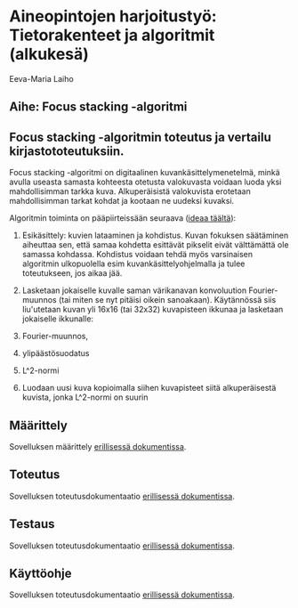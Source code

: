 # Aineopintojen harjoitustyö: Tietorakenteet ja algoritmit (alkukesä)
Eeva-Maria Laiho

## Aihe: Focus stacking -algoritmi
Focus stacking -algoritmin toteutus ja vertailu kirjastototeutuksiin.
---
Focus stacking -algoritmi on digitaalinen kuvankäsittelymenetelmä, minkä avulla useasta samasta kohteesta otetusta valokuvasta voidaan luoda yksi mahdollisimman tarkka kuva. Alkuperäisistä valokuvista erotetaan mahdollisimman tarkat kohdat ja kootaan ne uudeksi kuvaksi.

Algoritmin toiminta on pääpiirteissään seuraava ([ideaa täältä](https://helda.helsinki.fi/bitstream/handle/10138/154047/GraduSini.pdf?sequence=3)):

1. Esikäsittely: kuvien lataaminen ja kohdistus. Kuvan fokuksen säätäminen aiheuttaa sen, että samaa kohdetta esittävät pikselit eivät välttämättä ole samassa kohdassa. Kohdistus voidaan tehdä myös varsinaisen algoritmin ulkopuolella esim kuvankäsittelyohjelmalla ja tulee toteutukseen, jos aikaa jää.

2. Lasketaan jokaiselle kuvalle saman värikanavan konvoluution Fourier-muunnos (tai miten se nyt pitäisi oikein sanoakaan). Käytännössä siis liu'utetaan kuvan yli 16x16 (tai 32x32) kuvapisteen ikkunaa ja lasketaan jokaiselle ikkunalle:

  1. Fourier-muunnos,

  2. ylipäästösuodatus

  3. L^2-normi

3. Luodaan uusi kuva kopioimalla siihen kuvapisteet siitä alkuperäisestä kuvista, jonka L^2-normi on suurin  



## Määrittely
Sovelluksen määrittely [erillisessä dokumentissa](documentation/määrittely.md).

## Toteutus
Sovelluksen toteutusdokumentaatio [erillisessä dokumentissa](documentation/toteutus.md).

## Testaus
Sovelluksen toteutusdokumentaatio [erillisessä dokumentissa](documentation/testaus.md).

## Käyttöohje
Sovelluksen toteutusdokumentaatio [erillisessä dokumentissa](documentation/käyttöohje.md).
